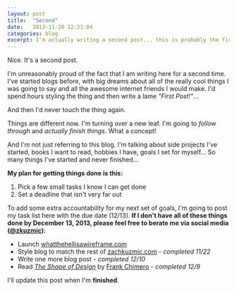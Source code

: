 ```yaml
---
layout: post
title:  "Second"
date:   2013-11-20 12:21:04
categories: blog
excerpt: I'm actually writing a second post... this is probably the first time this has happened on a blog I've started. It's a big deal.
---
```

Nice. It's a second post. 

I'm unreasonably proud of the fact that I am writing here for a second time. I've started blogs before, with big dreams about all of the really cool things I was going to say and all the awesome internet friends I would make. I'd spend hours styling the thing and then write a lame _"First Post!"_... 

And then I'd never touch the thing again. 

Things are different now. I'm turning over a new leaf. I'm going to _follow through_ and _actually finish things_. What a concept!

And I'm not just referring to this blog. I'm talking about side projects I've started, books I want to read, hobbies I have, goals I set for myself... So many things I've started and never finished... 

**My plan for getting things done is this:**

1. Pick a few small tasks I know I can get done
2. Set a deadline that isn't very far out

To add some extra accountability for my next set of goals, I'm going to post my task list here with the due date (12/13). **If I don't have all of these things done by December 13, 2013, please feel free to berate me via social media ([@zkuzmic](https://twitter.com/)):**

* Launch [whatthehellisawireframe.com](http://www.whatthehellisawireframe.com/)
* Style blog to match the rest of [zachkuzmic.com](http://zachkuzmic.com/) - _completed 11/22_
* Write one more blog post - _completed 12/10_
* Read _[The Shape of Design](http://www.shapeofdesignbook.com/)_ by [Frank Chimero](http://frankchimero.com/) - _completed 12/9_

I'll update this post when I'm **finished**.
